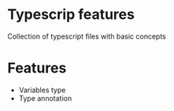 # Typescrip features

Collection of typescript files with basic concepts

# Features

- Variables type
- Type annotation
